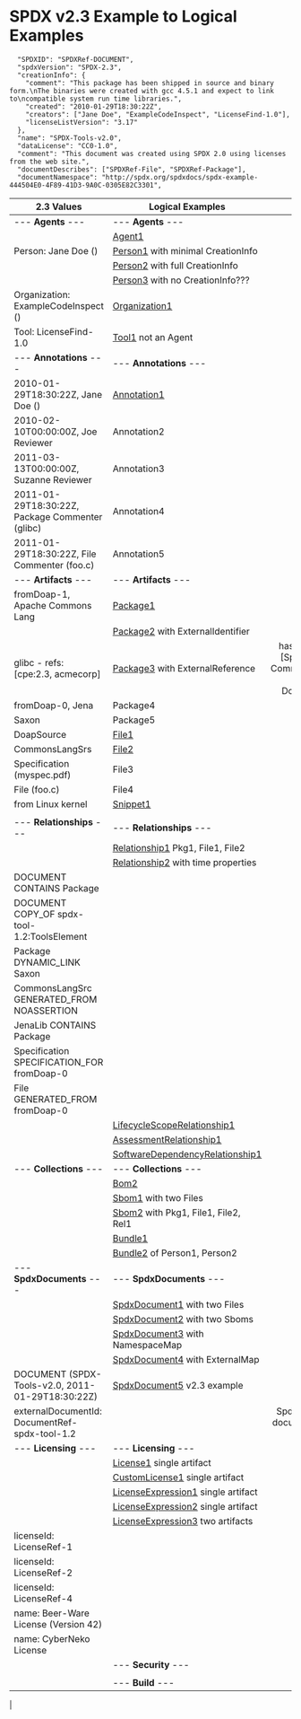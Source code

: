 # SPDX v2.3 Example to Logical Examples

```commandline
  "SPDXID": "SPDXRef-DOCUMENT",
  "spdxVersion": "SPDX-2.3",
  "creationInfo": {
    "comment": "This package has been shipped in source and binary form.\nThe binaries were created with gcc 4.5.1 and expect to link to\ncompatible system run time libraries.",
    "created": "2010-01-29T18:30:22Z",
    "creators": ["Jane Doe", "ExampleCodeInspect", "LicenseFind-1.0"],
    "licenseListVersion": "3.17"
  },
  "name": "SPDX-Tools-v2.0",
  "dataLicense": "CC0-1.0",
  "comment": "This document was created using SPDX 2.0 using licenses from the web site.",
  "documentDescribes": ["SPDXRef-File", "SPDXRef-Package"],
  "documentNamespace": "http://spdx.org/spdxdocs/spdx-example-444504E0-4F89-41D3-9A0C-0305E82C3301",
```


| 2.3 Values                                       | Logical Examples                                               |                                        Notes                                         |
|--------------------------------------------------|----------------------------------------------------------------|:------------------------------------------------------------------------------------:|
| --- **Agents** ---                               | --- **Agents** ---                                             |                                                                                      |
|                                                  | [Agent1](ex/agent.md)                                          |                                                                                      |
| Person: Jane Doe ()                              | [Person1](ex/person1.md) with minimal CreationInfo             |                                                                                      |
|                                                  | [Person2](ex/person2.md) with full CreationInfo                |                                                                                      |
|                                                  | [Person3](ex/person3.md) with no CreationInfo???               |                                                                                      |
| Organization: ExampleCodeInspect ()              | [Organization1](ex/organization1.md)                           |                                                                                      |
| Tool: LicenseFind-1.0                            | [Tool1](ex/tool1.md) not an Agent                              |                                                                                      |
| --- **Annotations** ---                          | --- **Annotations** ---                                        |                                                                                      |
| 2010-01-29T18:30:22Z, Jane Doe ()                | [Annotation1](ex/annotation1.md)                               |                                                                                      |
| 2010-02-10T00:00:00Z, Joe Reviewer               | Annotation2                                                    |                                                                                      |
| 2011-03-13T00:00:00Z, Suzanne Reviewer           | Annotation3                                                    |                                                                                      |
| 2011-01-29T18:30:22Z, Package Commenter (glibc)  | Annotation4                                                    |                                                                                      |
| 2011-01-29T18:30:22Z, File Commenter (foo.c)     | Annotation5                                                    |                                                                                      |
| --- **Artifacts** ---                            | --- **Artifacts** ---                                          |                                                                                      |
| fromDoap-1, Apache Commons Lang                  | [Package1](ex/package1.md)                                     |                                                                                      |
|                                                  | [Package2](ex/package2.md) with ExternalIdentifier             |                                                                                      |
| glibc - refs: [cpe:2.3, acmecorp]                | [Package3](ex/package3.md) with ExternalReference              | hasFiles (Bag! 14) [Specification(5), CommonsLangSrc(4), JenaLib(3), DoapSource (2)] |
| fromDoap-0, Jena                                 | Package4                                                       |                                                                                      |
| Saxon                                            | Package5                                                       |                                                                                      |
| DoapSource                                       | [File1](ex/file1.md)                                           |                                                                                      |
| CommonsLangSrs                                   | [File2](ex/file2.md)                                           |                                                                                      |
| Specification (myspec.pdf)                       | File3                                                          |                                                                                      |
| File (foo.c)                                     | File4                                                          |                                                                                      |
| from Linux kernel                                | [Snippet1](ex/snippet1.md)                                     |                                                                                      |
|                                                  |                                                                |                                                                                      |
| --- **Relationships** ---                        | --- **Relationships** ---                                      |                                                                                      |
|                                                  | [Relationship1](ex/relationship1.md) Pkg1, File1, File2        |                                                                                      |
|                                                  | [Relationship2](ex/relationship2.md) with time properties      |                                                                                      |
| DOCUMENT CONTAINS Package                        |                                                                |                                                                                      |
| DOCUMENT COPY_OF spdx-tool-1.2:ToolsElement      |                                                                |                                                                                      |
| Package DYNAMIC_LINK Saxon                       |                                                                |                                                                                      |
| CommonsLangSrc GENERATED_FROM NOASSERTION        |                                                                |                                                                                      |
| JenaLib CONTAINS Package                         |                                                                |                                                                                      |
| Specification SPECIFICATION_FOR fromDoap-0       |                                                                |                                                                                      |
| File GENERATED_FROM fromDoap-0                   |                                                                |                                                                                      |
|                                                  | [LifecycleScopeRelationship1](ex/lcsrelationship1.md)          |                                                                                      |
|                                                  | [AssessmentRelationship1](ex/assessmentrelationship1.md)       |                                                                                      |
|                                                  | [SoftwareDependencyRelationship1](ex/swdeprelationshpi.md)     |                                                                                      |
| --- **Collections** ---                          | --- **Collections** ---                                        |                                                                                      |
|                                                  | [Bom2](ex/bom1.md)                                             |                                                                                      |
|                                                  | [Sbom1](ex/sbom1.md) with two Files                            |                                                                                      |
|                                                  | [Sbom2](ex/sbom2.md) with Pkg1, File1, File2, Rel1             |                                                                                      |                           |                      |                      |                             |                                        |     [o](json2/examples/sbom1.json)      |                          |          |      |      |                          |
|                                                  | [Bundle1](ex/bundle1.md)                                       |                                                                                      |
|                                                  | [Bundle2](ex/bundle2.md) of Person1, Person2                   |                                                                                      |
| --- **SpdxDocuments** ---                        | --- **SpdxDocuments** ---                                      |                                                                                      |
|                                                  | [SpdxDocument1](ex/spdxdocument1.md) with two Files            |                                                                                      |
|                                                  | [SpdxDocument2](ex/spdxdocument2.md) with two Sboms            |                                                                                      |
|                                                  | [SpdxDocument3](ex/spdxdocument3.md) with NamespaceMap         |                                                                                      |
|                                                  | [SpdxDocument4](ex/spdxdocument4.md) with ExternalMap          |                                                                                      |
| DOCUMENT (SPDX-Tools-v2.0, 2011-01-29T18:30:22Z) | [SpdxDocument5](ex/spdxdocument5.md) v2.3 example              |                                                                                      |
| externalDocumentId: DocumentRef-spdx-tool-1.2    |                                                                |                   SpdxDocument is a document, internal or external                   |
| --- **Licensing** ---                            | --- **Licensing** ---                                          |                                                                                      |
|                                                  | [License1](ex/license1.md) single artifact                     |                                                                                      |
|                                                  | [CustomLicense1](ex/customlicense1.md) single artifact         |                                                                                      |
|                                                  | [LicenseExpression1](ex/licenseexpression1.md) single artifact |                                                                                      |
|                                                  | [LicenseExpression2](ex/licenseexpression2.md) single artifact |                                                                                      |
|                                                  | [LicenseExpression3](ex/licenseexpression3.md) two artifacts   |                                                                                      |
| licenseId: LicenseRef-1                          |                                                                |                                                                                      |
| licenseId: LicenseRef-2                          |                                                                |                                                                                      |
| licenseId: LicenseRef-4                          |                                                                |                                                                                      |
| name: Beer-Ware License (Version 42)             |                                                                |                                                                                      |
| name: CyberNeko License                          |                                                                |                                                                                      |
|                                                  | --- **Security** ---                                           |                                                                                      |
|                                                  |                                                                |                                                                                      |
|                                                  | --- **Build** ---                                              |                                                                                      |
|                                                              